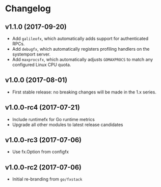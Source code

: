# Changelog

## v1.1.0 (2017-09-20)

- Add `galileofx`, which automatically adds support for authenticated RPCs.
- Add `debugfx`, which automatically registers profiling handlers on the
  systemport server.
- Add `maxprocsfx`, which automatically adjusts `GOMAXPROCS` to match any
  configured Linux CPU quota.

## v1.0.0 (2017-08-01)

- First stable release: no breaking changes will be made in the 1.x series.

## v1.0.0-rc4 (2017-07-21)

- Include runtimefx for Go runtime metrics
- Upgrade all other modules to latest release candidates

## v1.0.0-rc3 (2017-07-06)

- Use fx.Option from configfx

## v1.0.0-rc2 (2017-07-06)

- Initial re-branding from `go/fxstack`
